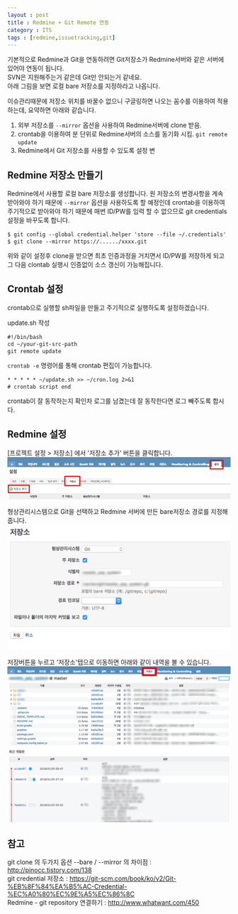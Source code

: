 ```yaml
---
layout : post
title : Redmine + Git Remote 연동 
category : ITS 
tags : [redmine,issuetracking,git]
---
```

기본적으로 Redmine과 Git을 연동하려면 Git저장소가 Redmine서버와 같은 서버에 있어야 연동이 됩니다.    
SVN은 지원해주는거 같은데 Git만 안되는거 같네요.     
아래 그림을 보면 로컬 bare 저장소를 지정하라고 나옵니다.


이슈관리때문에 저장소 위치를 바꿀수 없으니 구글링하면 나오는 꼼수를 이용하여 적용하는데, 요약하면 아래와 같습니다.    

1. 외부 저장소를 `--mirror` 옵션을 사용하여 Redmine서버에 clone 받음.
2. crontab을 이용하여 분 단위로 Redmine서버의 소스를 동기화 시킴. `git remote update`
3. Redmine에서 Git 저장소를 사용할 수 있도록 설정 변

Redmine 저장소 만들기
----
Redmine에서 사용할 로컬 bare 저장소를 생성합니다. 원 저장소의 변경사항을 계속 받아와야 하기 때문에 `--mirror` 옵션을 사용하도록 할 예정인데 crontab을 이용하여 주기적으로 받아와야 하기 때문에 매번 ID/PW를 입력 할 수 없으므로 git credentials 설정을 바꾸도록 합니다.

```vim
$ git config --global credential.helper 'store --file ~/.credentials'
$ git clone --mirror https://....../xxxx.git
```

위와 같이 설정후 clone을 받으면 최초 인증과정을 거치면서 ID/PW를 저장하게 되고 그 다음 clontab 실행시 인증없이 소스 갱신이 가능해집니다.

Crontab 설정
----
crontab으로 실행할 sh파일을 만들고 주기적으로 실행하도록 설정하겠습니다.

update.sh 작성     

```vim
#!/bin/bash
cd ~/your-git-src-path
git remote update
```

`crontab -e` 명령어를 통해 crontab 편집이 가능합니다.

```vim
* * * * * ~/update.sh >> ~/cron.log 2>&1
# crontab script end
```

crontab이 잘 동작하는지 확인차 로그를 남겼는데 잘 동작한다면 로그 빼주도록 합시다.

Redmine 설정
----
[프로젝트 설정 > 저장소] 에서 '저장소 추가' 버튼을 클릭합니다.     
![Redmine-Setup-Repository](/assets/img/its/redmine-git/1.png)      

형상관리시스템으로 Git을 선택하고 Redmine 서버에 만든 bare저장소 경로를 지정해줍니다.    
![Redmine-Setup-Repository](/assets/img/its/redmine-git/2.png)      

저장버튼을 누르고 '저장소'탭으로 이동하면 아래와 같이 내역을 볼 수 있습니다.     
![Redmine-Setup-Repository](/assets/img/its/redmine-git/3.png)      


참고
----
git clone 의 두가지 옵션 --bare / --mirror 의 차이점 : <http://pinocc.tistory.com/138>     
git credential 저장소 : <https://git-scm.com/book/ko/v2/Git-%EB%8F%84%EA%B5%AC-Credential-%EC%A0%80%EC%9E%A5%EC%86%8C>       
Redmine - git repository 연결하기 : <http://www.whatwant.com/450>        




